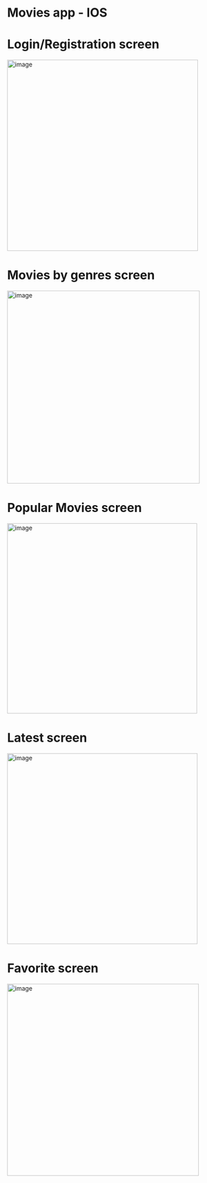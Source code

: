# Movies app - IOS

# Login/Registration screen

<img width="442" alt="image" src="https://github.com/TiseerAl/Movies/assets/75618446/0e3e8043-1f08-443a-8998-059f0c11c987">

# Movies by genres screen

<img width="446" alt="image" src="https://github.com/TiseerAl/Movies/assets/75618446/103ed86c-555b-48a5-9dca-7cc712fb4341">

# Popular Movies screen

<img width="440" alt="image" src="https://github.com/TiseerAl/Movies/assets/75618446/92991c32-68a1-440a-b5f7-446427cf61f1">

# Latest screen

<img width="441" alt="image" src="https://github.com/TiseerAl/Movies/assets/75618446/be4ce30d-32f1-4d8d-beb7-1712efe62d0d">

# Favorite screen

<img width="444" alt="image" src="https://github.com/TiseerAl/Movies/assets/75618446/5d0b3e23-fde9-49b6-936f-080927540b8e">

